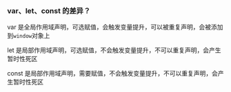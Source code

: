 ### var、let、const 的差异？

var 是全局作用域声明，可选赋值，会触发变量提升，可以被重复声明，会被添加到`window`对象上

let  是局部作用域声明，可选赋值，不会触发变量提升，不可以重复声明，会产生暂时性死区

const 是局部作用域声明，需要赋值，不会触发变量提升，不可以重复声明，会产生暂时性死区


